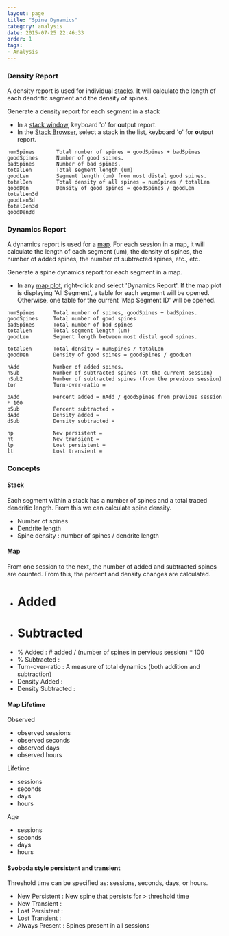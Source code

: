 ```yaml
---
layout: page
title: "Spine Dynamics"
category: analysis
date: 2015-07-25 22:46:33
order: 1
tags:
- Analysis
---
```


### Density Report

A density report is used for individual [stacks][1]. It will calculate the length of each dendritic segment and the density of spines.

Generate a density report for each segment in a stack

 - In a [stack window][1], keyboard 'o' for **o**utput report.
 - In the [Stack Browser][3], select a stack in the list, keyboard 'o' for **o**utput report.
 
```
numSpines		Total number of spines = goodSpines + badSpines
goodSpines		Number of good spines.
badSpines		Number of bad spines.
totalLen		Total segment length (um)
goodLen			Segment length (um) from most distal good spines.
totalDen		Total density of all spines = numSpines / totalLen
goodDen			Density of good spines = goodSpines / goodLen
totalLen3d
goodLen3d
totalDen3d
goodDen3d
```

### Dynamics Report

 
A dynamics report is used for a [map][2]. For each session in a map, it will calculate the length of each segment (um), the density of spines, the number of added spines, the number of subtracted spines, etc., etc.

Generate a spine dynamics report for each segment in a map.
 
 - In any [map plot][2], right-click and select 'Dynamics Report'. If the map plot is displaying 'All Segment', a table for each segment will be opened. Otherwise, one table for the current 'Map Segment ID' will be opened.
 
 
 ```
 numSpines		Total number of spines, goodSpines + badSpines.
 goodSpines		Total number of good spines
 badSpines		Total number of bad spines
 totalLen		Total segment length (um)
 goodLen		Segment length between most distal good spines.
 
 totalDen		Total density = numSpines / totalLen
 goodDen		Density of good spines = goodSpines / goodLen
 
 nAdd			Number of added spines.
 nSub			Number of subtracted spines (at the current session)
 nSub2			Number of subtracted spines (from the previous session)
 tor			Turn-over-ratio = 
 
 pAdd			Percent added = nAdd / goodSpines from previous session * 100
 pSub			Percent subtracted = 
 dAdd			Density added =
 dSub			Density subtracted = 
 
 np				New persistent = 
 nt				New transient = 
 lp				Lost persistent = 
 lt				Lost transient = 
```

### Concepts

#### Stack
Each segment within a stack has a number of spines and a total traced dendritic length. From this we can calculate spine density.

- Number of spines
- Dendrite length
- Spine density : number of spines / dendrite length

#### Map
From one session to the next, the number of added and subtracted spines are counted. From this, the percent and density changes are calculated.

- # Added 
- # Subtracted
- % Added : # added / (number of spines in pervious session) * 100
- % Subtracted :
- Turn-over-ratio : A measure of total dynamics (both addition and subtraction)
- Density Added : 
- Density Subtracted : 

#### Map Lifetime
Observed 

- observed sessions
- observed seconds
- observed days
- observed hours

Lifetime

- sessions
- seconds
- days
- hours

Age

- sessions
- seconds
- days
- hours

#### Svoboda style persistent and transient

Threshold time can be specified as: sessions, seconds, days, or hours.

- New Persistent : New spine that persists for > threshold time
- New Transient :
- Lost Persistent :
- Lost Transient :
- Always Present : Spines present in all sessions

[1]: /mapmanager/stack/
[2]: /mapmanager/map-plot/
[3]: /mapmanager/stack-browser/
